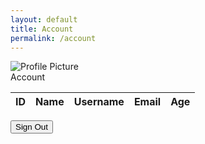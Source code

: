 ```yaml
---
layout: default
title: Account
permalink: /account
---
```

<body>
  <div class="main">
        <div class="container">
            <div class="profile-section" id="profileSection">
                <div class="profile-picture">
                    <img src="https://github.com/The-GPT-Warriors/ASLFrontend/assets/107821010/52cd3a28-b6b5-44d2-a9d8-a1f7c50410c0" alt="Profile Picture">
                </div>
                <div class="profile-details">
                </div>
            </div>
            <div class="header">
                <div class="title">Account</div>
            </div>
            <div></div>
            <table>
                <thead>
                    <tr>
                        <th>ID</th>
                        <th>Name</th>
                        <th>Username</th>
                        <th>Email</th>
                        <th>Age</th>
                    </tr>
                </thead>
                <tbody id="userDataContainer">
                    <!-- Add rows with user data -->
                </tbody>
            </table>
            <button onclick="signOut()">Sign Out</button>
        </div>
    </div>
  <script>
    function fetchUserData() {
    var requestOptions = {
        method: 'GET',
        mode: 'cors',
        cache: 'default',
        credentials: 'include',
      };
    fetch("http://localhost:8085/api/person/jwt", requestOptions)
        .then(response => {
            if (!response.ok) {
                const errorMsg = 'Login error: ' + response.status;
                    console.log(errorMsg);
                    switch (response.status) {
                        case 401:
                            alert("Please log into your account");
                            window.location.href = "https://the-gpt-warriors.github.io/ASLFrontend/login";
                            break;
                        case 403:
                            alert("Access forbidden. You do not have permission to access this resource.");
                            break;
                        case 404:
                            alert("User not found. Please check your credentials.");
                            break;
                        default:
                            alert("Login failed. Please try again later.");
                    }
                    return Promise.reject('Login failed');
            }
            return response.json();
        })
        .then(data => {
            const userProfileSection = document.getElementById("userProfileSection");
            userProfileSection.innerHTML = '';
            const profilePicture = document.createElement('div');
            profilePicture.classList.add('profile-picture');
            profilePicture.innerHTML = `<img src="${data.profilePicture}" alt="Profile Picture">`;
            userProfileSection.appendChild(profilePicture);
            const profileDetails = document.createElement('div');
            profileDetails.classList.add('profile-details');
            profileDetails.innerHTML = `
                <h2>User Profile</h2>
                <p><strong>Name:</strong> ${data.name}</p>
                <p><strong>Username:</strong> ${data.username}</p>
                <p><strong>Email:</strong> ${data.email}</p>
                <p><strong>DOB:</strong> ${formatDOB(data.dob)}</p>
            `;
            userProfileSection.appendChild(profileDetails);
        })
        .catch(error => console.log('error', error));
    }
      function fetchAllUserData() {
      var requestOptions = {
        method: 'GET',
        mode: 'cors',
        cache: 'default',
        credentials: 'include',
      };
      fetch("http://localhost:8085/api/person", requestOptions)
        .then(response => {
                if (!response.ok) {
                    const errorMsg = 'Login error: ' + response.status;
                    console.log(errorMsg);
                    switch (response.status) {
                        case 401:
                            alert("Please log into your account");
                            window.location.href = "https://the-gpt-warriors.github.io/ASLFrontend/login";
                            break;
                        case 403:
                            alert("Access forbidden. You do not have permission to access this resource.");
                            break;
                        case 404:
                            alert("User not found. Please check your credentials.");
                            break;
                        default:
                            alert("Login failed. Please try again later.");
                    }
                    return Promise.reject('Login failed');
                }
                return response.json();
            })
        .then(data => {
            const userDataContainer = document.getElementById("userDataContainer");
            userDataContainer.innerHTML = ``
            const row = document.createElement('tr');
            row.innerHTML = `
                <td>${data.id}</td>
                <td>${data.name}</td>
                <td>${data.username}</td>
                <td>${data.email}</td>
                <td>${formatDOB(data.dob)}</td>
            `;
            userDataContainer.appendChild(row);
            })
            .catch(error => console.log('error', error));
        }
        fetchUserData();
        fetchAllUserData();
        function formatDOB(isoDateString) {
            const date = new Date(isoDateString);
            const month = (date.getMonth() + 1).toString().padStart(2, '0');
            const day = date.getDate().toString().padStart(2, '0');
            const year = date.getFullYear();
            return `${month}-${day}-${year}`;
        }
  </script>
</body>